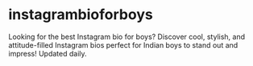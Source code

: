# instagrambioforboys
Looking for the best Instagram bio for boys? Discover cool, stylish, and attitude-filled Instagram bios perfect for Indian boys to stand out and impress! Updated daily.
